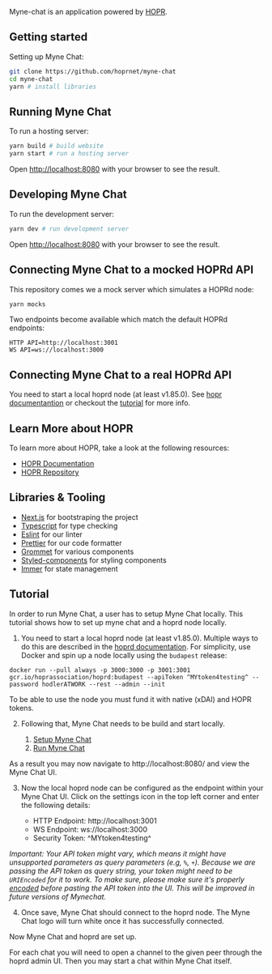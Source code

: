 Myne-chat is an application powered by [HOPR](https://github.com/hoprnet/hoprnet).

## Getting started

Setting up Myne Chat:

```bash
git clone https://github.com/hoprnet/myne-chat
cd myne-chat
yarn # install libraries
```

## Running Myne Chat

To run a hosting server:

```bash
yarn build # build website
yarn start # run a hosting server
```

Open [http://localhost:8080](http://localhost:8080) with your browser to see the result.

## Developing Myne Chat

To run the development server:

```bash
yarn dev # run development server
```

Open [http://localhost:8080](http://localhost:8080) with your browser to see the result.

## Connecting Myne Chat to a mocked HOPRd API

This repository comes we a mock server which simulates a HOPRd node:

```bash
yarn mocks
```

Two endpoints become available which match the default HOPRd endpoints:

```text
HTTP API=http://localhost:3001
WS API=ws://localhost:3000
```

## Connecting Myne Chat to a real HOPRd API

You need to start a local hoprd node (at least v1.85.0).
See [hopr documentantion](https://docs.hoprnet.org/en/latest/src/install-hoprd/index.html) or checkout the [tutorial](#tutorial) for more info.

## Learn More about HOPR

To learn more about HOPR, take a look at the following resources:

- [HOPR Documentation](https://docs.hoprnet.org/)
- [HOPR Repository](https://github.com/hoprnet/hoprnet)

## Libraries & Tooling

- [Next.js](https://nextjs.org) for bootstraping the project
- [Typescript](https://www.typescriptlang.org/) for type checking
- [Eslint](https://eslint.org/) for our linter
- [Prettier](https://prettier.io/) for our code formatter
- [Grommet](https://v2.grommet.io/) for various components
- [Styled-components](https://styled-components.com/) for styling components
- [Immer](https://immerjs.github.io/immer/) for state management

## Tutorial

In order to run Myne Chat, a user has to setup Myne Chat locally.
This tutorial shows how to set up myne chat and a hoprd node locally.

1. You need to start a local hoprd node (at least v1.85.0). Multiple ways to do this are described in the [hoprd documentation](https://docs.hoprnet.org/en/latest/src/install-hoprd/index.html). For simplicity, use Docker and spin up a node locally using the `budapest` release:

```
docker run --pull always -p 3000:3000 -p 3001:3001 gcr.io/hoprassociation/hoprd:budapest --apiToken ^MYtoken4testing^ --password hodlerATWORK --rest --admin --init
```

To be able to use the node you must fund it with native (xDAI) and HOPR tokens.

2. Following that, Myne Chat needs to be build and start locally.

   1. [Setup Myne Chat](#getting-started)
   2. [Run Myne Chat](#running-myne-chat)

As a result you may now navigate to http://localhost:8080/ and view the Myne Chat UI.

3. Now the local hoprd node can be configured as the endpoint within your Myne Chat UI. Click on the settings icon in the top left corner and enter the following details:

   - HTTP Endpoint: http://localhost:3001
   - WS Endpoint: ws://localhost:3000
   - Security Token: ^MYtoken4testing^

_Important: Your API token might vary, which means it might have unsupported parameters as query parameters (e.g, `%`, `+`). Because we are passing the API token as query string, your token might need to be `URIEncoded` for it to work. To make sure, please make sure it's properly [encoded](https://www.onlinewebtoolkit.com/url-encode-decode) before pasting the API token into the UI. This will be improved in future versions of Mynechat._

4. Once save, Myne Chat should connect to the hoprd node. The Myne Chat logo will turn white once it has successfully connected.

Now Myne Chat and hoprd are set up.

For each chat you will need to open a channel to the given peer through the hoprd admin UI. Then you may start a chat within Myne Chat itself.
